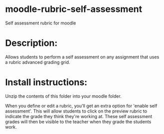 # moodle-rubric-self-assessment
Self assessment rubric for moodle

# Description:
Allows students to perform a self assessment on any assignment that uses a rubric advanced grading grid.

# Install instructions:
Unzip the contents of this folder into your moodle folder.

When you define or edit a rubric, you'll get an extra option for 'enable self assessment'.
This will allow students to click on the preview rubric to indicate the grade they think they're working at.
These self assessment grades will then be visible to the teacher when they grade the students work.
